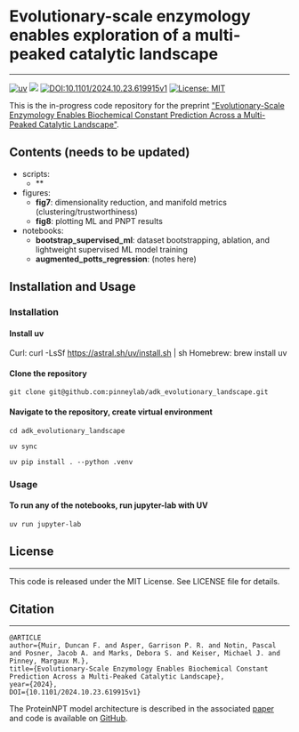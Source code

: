 # Evolutionary-scale enzymology enables exploration of a multi-peaked catalytic landscape
___

[![uv](https://img.shields.io/endpoint?url=https://raw.githubusercontent.com/astral-sh/uv/main/assets/badge/v0.json)](https://github.com/astral-sh/uv)
[![](https://img.shields.io/badge/Python-3.9-blue.svg)](https://www.python.org/downloads/)
[![DOI:10.1101/2024.10.23.619915v1](http://img.shields.io/badge/DOI-10.1101/2024.10.23.619915v1-B31B1B.svg)](https://doi.org/10.1101/2024.10.23.619915) 
[![License: MIT](https://img.shields.io/badge/License-MIT-yellow.svg)](https://opensource.org/licenses/MIT)

This is the in-progress code repository for the preprint ["Evolutionary-Scale Enzymology Enables Biochemical Constant Prediction Across a Multi-Peaked Catalytic Landscape"](https://www.biorxiv.org/content/10.1101/2024.10.23.619915v1).

## Contents (needs to be updated)

  - scripts:
    - **
  - figures:
    - **fig7**: dimensionality reduction, and manifold metrics (clustering/trustworthiness)
    - **fig8**: plotting ML and PNPT results
  - notebooks:
    - **bootstrap_supervised_ml**: dataset bootstrapping,
     ablation, and lightweight supervised ML model training
    - **augmented_potts_regression**: (notes here)

## Installation and Usage

### Installation

#### Install uv
Curl:
    curl -LsSf https://astral.sh/uv/install.sh | sh
Homebrew:
    brew install uv

#### Clone the repository

    git clone git@github.com:pinneylab/adk_evolutionary_landscape.git

#### Navigate to the repository, create virtual environment

    cd adk_evolutionary_landscape

    uv sync

    uv pip install . --python .venv

### Usage

#### To run any of the notebooks, run jupyter-lab with UV

    uv run jupyter-lab

## License
___
This code is released under the MIT License. See LICENSE file for details.

## Citation
___
```
@ARTICLE
author={Muir, Duncan F. and Asper, Garrison P. R. and Notin, Pascal and Posner, Jacob A. and Marks, Debora S. and Keiser, Michael J. and Pinney, Margaux M.},
title={Evolutionary-Scale Enzymology Enables Biochemical Constant Prediction Across a Multi-Peaked Catalytic Landscape}, 
year={2024},
DOI={10.1101/2024.10.23.619915v1}
```

The ProteinNPT model architecture is described in the associated [paper](https://papers.nips.cc/paper_files/paper/2023/hash/6a4d5d85f7a52f062d23d98d544a5578-Abstract-Conference.html) and code is available on [GitHub](https://github.com/OATML-Markslab/ProteinNPT).
